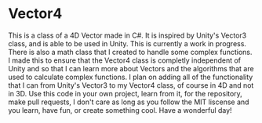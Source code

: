 # Vector4

This is a class of a 4D Vector made in C#. It is inspired by Unity's Vector3 class, and is able to be used in Unity. This is currently a work in progress. There is also a math class that I created to handle some complex functions. I made this to ensure that the Vector4 class is completly independent of Unity and so that I can learn more about Vectors and the algorithms that are used to calculate complex functions. I plan on adding all of the functionality that I can from Unity's Vector3 to my Vector4 class, of course in 4D and not in 3D. Use this code in your own project, learn from it, for the repository, make pull requests, I don't care as long as you follow the MIT liscense and you learn, have fun, or create something cool. Have a wonderful day!
